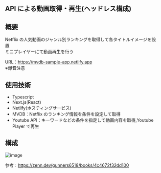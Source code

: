## API による動画取得・再生(ヘッドレス構成)

## 概要

Netflix の人気動画のジャンル別ランキングを取得して各タイトルイメージを設置  
ミニプレイヤーにて動画再生を行う

URL：https://mvdb-sample-app.netlify.app  
※爆音注意

## 使用技術

- Typescript
- Next.js(React)
- Netlify(ホスティングサービス)
- MVDB：Netflix のランキング情報を条件を設定して取得
- Youtube API：キーワードなどの条件を指定して動画内容を取得,Youtube Player で再生

## 構成
![image](https://github.com/naitoyuma7110/NetflixCopy/assets/128150297/13f718b2-1515-4f32-98f1-1f3a86316073)

参考：https://zenn.dev/gunners6518/books/4c4672f32dd100
